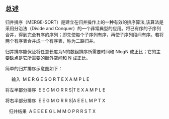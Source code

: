 ## 总述

归并排序（MERGE-SORT）是建立在归并操作上的一种有效的排序算法,该算法是采用分治法（Divide and Conquer）的一个非常典型的应用。将已有序的子序列合并，得到完全有序的序列；即先使每个子序列有序，再使子序列段间有序。若将两个有序表合并成一个有序表，称为二路归并。

归并排序能保证将任意长度为N的数组排序所需要时间和 NlogN 成正比；它的主要缺点是它所需要的额外空间和 N 成正比。

简单的归并排序示意图如下：

&nbsp;&nbsp;&nbsp;&nbsp;&nbsp;输入&nbsp;&nbsp;M E R G E S O R T E X A M P L E

将左半部分排序&nbsp;&nbsp;E E G M O R R S|T E X A M P L E

将右半部分排序&nbsp;&nbsp;E E G M O R R S|A E E L M P T X

&nbsp;&nbsp;&nbsp;归并结果&nbsp;&nbsp;A E E E E G L M M O P R R S T X